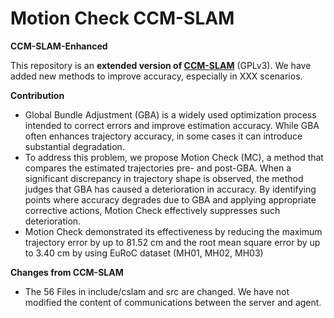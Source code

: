 # Motion Check CCM-SLAM
**CCM-SLAM-Enhanced**

This repository is an **extended version of [CCM-SLAM](https://github.com/VIS4ROB-lab/ccm_slam)** (GPLv3).
We have added new methods to improve accuracy, especially in XXX scenarios.

**Contribution**
- Global Bundle Adjustment (GBA) is a widely used optimization process intended
to correct errors and improve estimation accuracy. While GBA often enhances trajectory accuracy, in some
cases it can introduce substantial degradation.
- To address this problem, we propose Motion Check (MC), a method that compares the estimated trajectories pre- and post-GBA. When a significant discrepancy in trajectory shape is observed, the method judges that GBA has caused a deterioration in accuracy. By identifying points where accuracy degrades due to GBA and applying appropriate corrective actions, Motion Check effectively suppresses such deterioration.
- Motion Check demonstrated its effectiveness by reducing the maximum trajectory error by up to 81.52 cm and the root mean square error by up to 3.40 cm by using EuRoC dataset (MH01, MH02, MH03)

**Changes from CCM-SLAM**
- The 56 Files in include/cslam and src are changed. We have not modified the content of communications between the server and agent.

